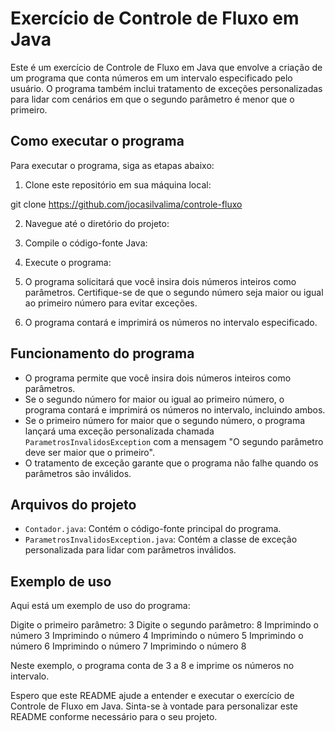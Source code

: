 # Exercício de Controle de Fluxo em Java

Este é um exercício de Controle de Fluxo em Java que envolve a criação de um programa que conta números em um intervalo especificado pelo usuário. O programa também inclui tratamento de exceções personalizadas para lidar com cenários em que o segundo parâmetro é menor que o primeiro.

## Como executar o programa

Para executar o programa, siga as etapas abaixo:

1. Clone este repositório em sua máquina local:

git clone https://github.com/jocasilvalima/controle-fluxo


2. Navegue até o diretório do projeto:


3. Compile o código-fonte Java:


4. Execute o programa:


5. O programa solicitará que você insira dois números inteiros como parâmetros. Certifique-se de que o segundo número seja maior ou igual ao primeiro número para evitar exceções.

6. O programa contará e imprimirá os números no intervalo especificado.

## Funcionamento do programa

- O programa permite que você insira dois números inteiros como parâmetros.
- Se o segundo número for maior ou igual ao primeiro número, o programa contará e imprimirá os números no intervalo, incluindo ambos.
- Se o primeiro número for maior que o segundo número, o programa lançará uma exceção personalizada chamada `ParametrosInvalidosException` com a mensagem "O segundo parâmetro deve ser maior que o primeiro".
- O tratamento de exceção garante que o programa não falhe quando os parâmetros são inválidos.

## Arquivos do projeto

- `Contador.java`: Contém o código-fonte principal do programa.
- `ParametrosInvalidosException.java`: Contém a classe de exceção personalizada para lidar com parâmetros inválidos.

## Exemplo de uso

Aqui está um exemplo de uso do programa:

Digite o primeiro parâmetro:
3
Digite o segundo parâmetro:
8
Imprimindo o número 3
Imprimindo o número 4
Imprimindo o número 5
Imprimindo o número 6
Imprimindo o número 7
Imprimindo o número 8


Neste exemplo, o programa conta de 3 a 8 e imprime os números no intervalo.

Espero que este README ajude a entender e executar o exercício de Controle de Fluxo em Java. Sinta-se à vontade para personalizar este README conforme necessário para o seu projeto.




